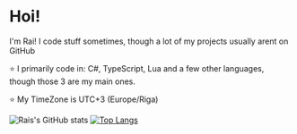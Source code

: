 # Hoi!
I'm Rai! I code stuff sometimes, though a lot of my projects usually arent on GitHub

⭐ I primarily code in: C#, TypeScript, Lua and a few other languages, though those 3 are my main ones.

⭐ My TimeZone is UTC+3 (Europe/Riga)

![Rais's GitHub stats](https://github-readme-stats.vercel.app/api?username=sillyrai&show_icons=true&theme=transparent)
[![Top Langs](https://github-readme-stats.vercel.app/api/top-langs/?username=sillyrai)](https://github.com/anuraghazra/github-readme-stats)
